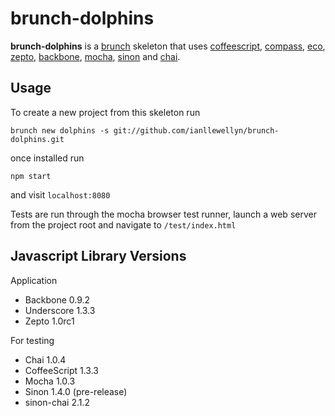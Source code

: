 # brunch-dolphins

**brunch-dolphins** is a [brunch](http://brunch.io) skeleton that uses [coffeescript](http://coffeescript.org/), [compass](http://compass-style.org/), [eco](https://github.com/sstephenson/eco/), [zepto](http://zeptojs.com/), [backbone](http://backbonejs.org/), [mocha](http://visionmedia.github.com/mocha/), [sinon](http://sinonjs.org/) and [chai](http://chaijs.com/).

## Usage

To create a new project from this skeleton run

	brunch new dolphins -s git://github.com/ianllewellyn/brunch-dolphins.git

once installed run

	npm start

and visit `localhost:8080`

Tests are run through the mocha browser test runner, launch a web server from the project root and navigate to `/test/index.html`

## Javascript Library Versions

Application

* Backbone 0.9.2
* Underscore 1.3.3
* Zepto 1.0rc1

For testing

* Chai 1.0.4
* CoffeeScript 1.3.3
* Mocha 1.0.3
* Sinon 1.4.0 (pre-release)
* sinon-chai 2.1.2
